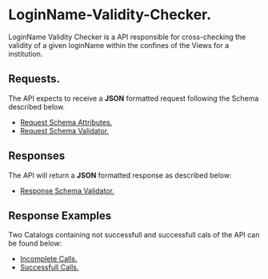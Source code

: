 # LoginName-Validity-Checker.
LoginName Validity Checker is a API responsible for cross-checking the validity of a given loginName within the confines of the Views for a institution.

## Requests.
The API expects to receive a **JSON** formatted request following the Schema described below.

- [Request Schema Attributes.](https://github.com/KostasMparmparousis/LoginName-Validity-Checker/wiki/Request-properties)
- [Request Schema Validator.](https://github.com/KostasMparmparousis/LoginName-Validity-Checker/wiki/Request-schema)

## Responses
The API will return a **JSON** formatted response as described below:

- [Response Schema Validator.](https://github.com/KostasMparmparousis/LoginName-Validity-Checker/wiki/Response-schema)

## Response Examples
Two Catalogs containing not successfull and successfull cals of the API can be found below:
- [Incomplete Calls.](https://github.com/KostasMparmparousis/LoginName-Validity-Checker/wiki/Incomplete-calls)
- [Successfull Calls.](https://github.com/KostasMparmparousis/LoginName-Validity-Checker/wiki/Successfull-calls)

